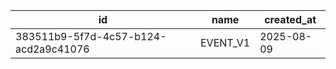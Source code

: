 | id                                   | name     | created_at |
| ------------------------------------ | -------- | ---------- |
| 383511b9-5f7d-4c57-b124-acd2a9c41076 | EVENT_V1 | 2025-08-09 |
